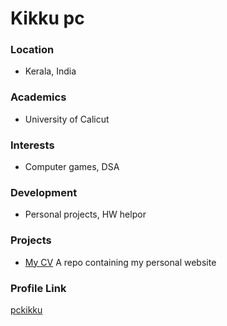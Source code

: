 # Kikku pc

### Location

- Kerala, India

### Academics

- University of Calicut

### Interests

- Computer games, DSA

### Development

- Personal projects, HW helpor

### Projects

- [My CV](https://pckikku.github.io) A repo containing my personal website

### Profile Link

[pckikku](https://github.com/pckikku)
